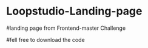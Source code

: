 # Loopstudio-Landing-page

#landing page from Frontend-master Challenge

#fell free to download the code
